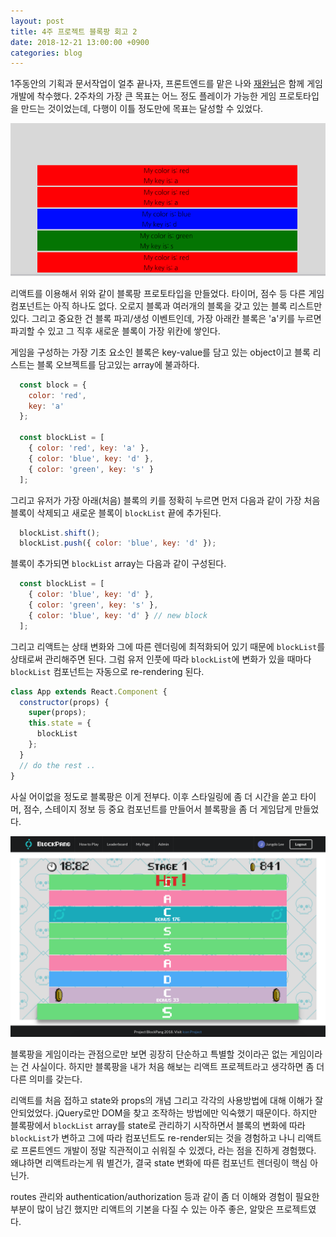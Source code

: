 ```yaml
---
layout: post
title: 4주 프로젝트 블록팡 회고 2
date: 2018-12-21 13:00:00 +0900
categories: blog
---
```


1주동안의 기획과 문서작업이 얼추 끝나자, 프론트엔드를 맡은 나와 [재완님](https://github.com/lastrites2018)은 함께 게임 개발에 착수했다. 2주차의 가장 큰 목표는 어느 정도 플레이가 가능한 게임 프로토타입을 만드는 것이었는데, 다행이 이틀 정도만에 목표는 달성할 수 있었다.

<img src="/assets/img/blockpang-first-prototype.png">

리액트를 이용해서 위와 같이 블록팡 프로토타입을 만들었다. 타이머, 점수 등 다른 게임 컴포넌트는 아직 하나도 없다. 오로지 블록과 여러개의 블록을 갖고 있는 블록 리스트만 있다. 그리고 중요한 건 블록 파괴/생성 이벤트인데, 가장 아래칸 블록은 'a'키를 누르면 파괴할 수 있고 그 직후 새로운 블록이 가장 위칸에 쌓인다.

게임을 구성하는 가장 기초 요소인 블록은 key-value를 담고 있는 object이고 블록 리스트는 블록 오브젝트를 담고있는 array에 불과하다.

```javascript
  const block = {
    color: 'red',
    key: 'a'
  };

  const blockList = [
    { color: 'red', key: 'a' },
    { color: 'blue', key: 'd' },
    { color: 'green', key: 's' }
  ];
```

그리고 유저가 가장 아래(처음) 블록의 키를 정확히 누르면 먼저 다음과 같이 가장 처음 블록이 삭제되고 새로운 블록이 `blockList` 끝에 추가된다.

```javascript
  blockList.shift();
  blockList.push({ color: 'blue', key: 'd' });
```

블록이 추가되면 `blockList` array는 다음과 같이 구성된다.
```javascript
  const blockList = [
    { color: 'blue', key: 'd' },
    { color: 'green', key: 's' },
    { color: 'blue', key: 'd' } // new block
  ];
```

그리고 리액트는 상태 변화와 그에 따른 렌더링에 최적화되어 있기 때문에 `blockList`를 상태로써 관리해주면 된다. 그럼 유저 인풋에 따라 `blockList`에 변화가 있을 때마다 `blockList` 컴포넌트는 자동으로 re-rendering 된다.

```javascript
class App extends React.Component {
  constructor(props) {
    super(props);
    this.state = {
      blockList
    };
  }
  // do the rest ..
}
```

사실 어이없을 정도로 블록팡은 이게 전부다. 이후 스타일링에 좀 더 시간을 쏟고 타이머, 점수, 스테이지 정보 등 중요 컴포넌트를 만들어서 블록팡을 좀 더 게임답게 만들었다. 

<img src="/assets/img/blockpang-play.png">

블록팡을 게임이라는 관점으로만 보면 굉장히 단순하고 특별할 것이라곤 없는 게임이라는 건 사실이다. 하지만 블록팡을 내가 처음 해보는 리액트 프로젝트라고 생각하면 좀 더 다른 의미를 갖는다. 

리액트를 처음 접하고 state와 props의 개념 그리고 각각의 사용방법에 대해 이해가 잘 안되었었다. jQuery로만 DOM을 찾고 조작하는 방법에만 익숙했기 때문이다. 하지만 블록팡에서 `blockList` array를 state로 관리하기 시작하면서 블록의 변화에 따라 `blockList`가 변하고 그에 따라 컴포넌트도 re-render되는 것을 경험하고 나니 리액트로 프론트엔드 개발이 정말 직관적이고 쉬워질 수 있겠다, 라는 점을 진하게 경험했다. 왜냐하면 리액트라는게 뭐 별건가, 결국 state 변화에 따른 컴포넌트 렌더링이 핵심 아닌가.

routes 관리와 authentication/authorization 등과 같이 좀 더 이해와 경험이 필요한 부분이 많이 남긴 했지만 리액트의 기본을 다질 수 있는 아주 좋은, 알맞은 프로젝트였다.
